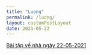 ```yaml
---
title: "Luong"
permalink: /luong/
layout: customPostLayout
date: 2021-05-22
---
```


[Bài tập về nhà ngày 22-05-2021](/assets/temp/mathClubThienLuong_2021_05_22.pdf)
